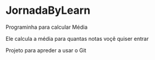 # JornadaByLearn
Programinha para calcular Média

Ele calcula a média para quantas notas voçê quiser entrar

Projeto para apreder a usar o Git
